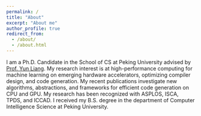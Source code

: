 ```yaml
---
permalink: /
title: "About"
excerpt: "About me"
author_profile: true
redirect_from: 
  - /about/
  - /about.html
---
```


I am a Ph.D. Candidate in the School of CS at Peking University advised by [Prof. Yun Liang](https://ericlyun.github.io/). My research interest is at high-performance computing for machine learning on emerging hardware accelerators, optimizing compiler design, and code generation. My recent publications investigate new algorithms, abstractions, and frameworks for efficient code generation on CPU and GPU. My research has been recognized with ASPLOS, ISCA, TPDS, and ICCAD. I received my B.S. degree in the department of Computer Intelligence Science at Peking University.